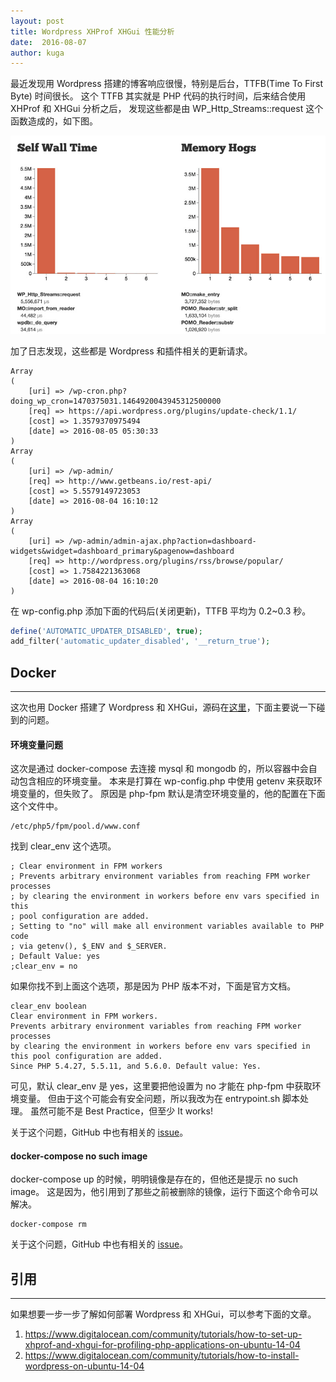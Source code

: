 ```yaml
---
layout: post
title: Wordpress XHProf XHGui 性能分析
date:  2016-08-07
author: kuga
---
```


最近发现用 Wordpress 搭建的博客响应很慢，特别是后台，TTFB(Time To First Byte) 时间很长。
这个 TTFB 其实就是 PHP 代码的执行时间，后来结合使用 XHProf 和 XHGui 分析之后，
发现这些都是由 WP_Http_Streams::request 这个函数造成的，如下图。

![xhgui](/img/xhgui.jpg)

加了日志发现，这些都是 Wordpress 和插件相关的更新请求。

```
Array
(
    [uri] => /wp-cron.php?doing_wp_cron=1470375031.1464920043945312500000
    [req] => https://api.wordpress.org/plugins/update-check/1.1/
    [cost] => 1.3579370975494
    [date] => 2016-08-05 05:30:33
)
Array
(
    [uri] => /wp-admin/
    [req] => http://www.getbeans.io/rest-api/
    [cost] => 5.5579149723053
    [date] => 2016-08-04 16:10:12
)
Array
(
    [uri] => /wp-admin/admin-ajax.php?action=dashboard-widgets&widget=dashboard_primary&pagenow=dashboard
    [req] => http://wordpress.org/plugins/rss/browse/popular/
    [cost] => 1.7584221363068
    [date] => 2016-08-04 16:10:20
)
```

在 wp-config.php 添加下面的代码后(关闭更新)，TTFB 平均为 0.2~0.3 秒。

```php
define('AUTOMATIC_UPDATER_DISABLED', true);
add_filter('automatic_updater_disabled', '__return_true');
```

## Docker
---------

这次也用 Docker 搭建了 Ｗordpress 和 XHGui，源码在<a href="https://github.com/xkuga/docker-wordpress-xhgui" target="_blank">这里</a>，下面主要说一下碰到的问题。

#### 环境变量问题

这次是通过 docker-compose 去连接 mysql 和 mongodb 的，所以容器中会自动包含相应的环境变量。
本来是打算在 wp-config.php 中使用 getenv 来获取环境变量的，但失败了。
原因是 php-fpm 默认是清空环境变量的，他的配置在下面这个文件中。

```
/etc/php5/fpm/pool.d/www.conf
```

找到 clear_env 这个选项。

```
; Clear environment in FPM workers
; Prevents arbitrary environment variables from reaching FPM worker processes
; by clearing the environment in workers before env vars specified in this
; pool configuration are added.
; Setting to "no" will make all environment variables available to PHP code
; via getenv(), $_ENV and $_SERVER.
; Default Value: yes
;clear_env = no
```

如果你找不到上面这个选项，那是因为 PHP 版本不对，下面是官方文档。

```
clear_env boolean
Clear environment in FPM workers.
Prevents arbitrary environment variables from reaching FPM worker processes
by clearing the environment in workers before env vars specified in this pool configuration are added.
Since PHP 5.4.27, 5.5.11, and 5.6.0. Default value: Yes.
```

可见，默认 clear_env 是 yes，这里要把他设置为 no 才能在 php-fpm 中获取环境变量。
但由于这个可能会有安全问题，所以我改为在 entrypoint.sh 脚本处理。
虽然可能不是 Best Practice，但至少 It works!

关于这个问题，GitHub 中也有相关的 <a href="https://github.com/docker-library/php/issues/74" target="_blank">issue</a>。

#### docker-compose no such image

docker-compose up 的时候，明明镜像是存在的，但他还是提示 no such image。
这是因为，他引用到了那些之前被删除的镜像，运行下面这个命令可以解决。

```
docker-compose rm
```

关于这个问题，GitHub 中也有相关的 <a href="https://github.com/docker/compose/issues/1113" target="_blank">issue</a>。

## 引用
------

如果想要一步一步了解如何部署 Wordpress 和 XHGui，可以参考下面的文章。

1. <a href="https://www.digitalocean.com/community/tutorials/how-to-set-up-xhprof-and-xhgui-for-profiling-php-applications-on-ubuntu-14-04" target="_blank">https://www.digitalocean.com/community/tutorials/how-to-set-up-xhprof-and-xhgui-for-profiling-php-applications-on-ubuntu-14-04</a>
2. <a href="https://www.digitalocean.com/community/tutorials/how-to-install-wordpress-on-ubuntu-14-04" target="_blank">https://www.digitalocean.com/community/tutorials/how-to-install-wordpress-on-ubuntu-14-04</a>
